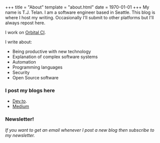 +++
title = "About"
template = "about.html"
date = 1970-01-01
+++
My name is T.J. Telan. I am a software engineer based in Seattle. This blog is where I host my writing. Occasionally I'll submit to other platforms but I'll always repost here.

I work on [Orbital CI](https://github.com/orbitalci/orbital).

I write about:

* Being productive with new technology 
* Explanation of complex software systems
* Automation
* Programming languages
* Security
* Open Source software

### I post my blogs here 
* [Dev.to](https://dev.to/tjtelan).
* [Medium](https://medium.com/@tjtelan)

### Newsletter!

_If you want to get an email whenever I post a new blog then subscribe to my newsletter._

<!-- In the about.html template, I have the newsletter form included after here. -->